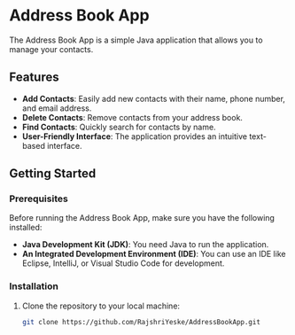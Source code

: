 # Address Book App

The Address Book App is a simple Java application that allows you to manage your contacts.

## Features

- **Add Contacts**: Easily add new contacts with their name, phone number, and email address.
- **Delete Contacts**: Remove contacts from your address book.
- **Find Contacts**: Quickly search for contacts by name.
- **User-Friendly Interface**: The application provides an intuitive text-based interface.

## Getting Started

### Prerequisites

Before running the Address Book App, make sure you have the following installed:

- **Java Development Kit (JDK)**: You need Java to run the application.
- **An Integrated Development Environment (IDE)**: You can use an IDE like Eclipse, IntelliJ, or Visual Studio Code for development.

### Installation

1. Clone the repository to your local machine:

   ```bash
   git clone https://github.com/RajshriYeske/AddressBookApp.git
